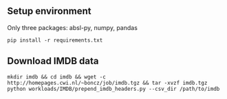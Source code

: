 ## Setup environment

Only three packages: absl-py, numpy, pandas
```angular2html
pip install -r requirements.txt
```

## Download IMDB data
```angular2html
mkdir imdb && cd imdb && wget -c http://homepages.cwi.nl/~boncz/job/imdb.tgz && tar -xvzf imdb.tgz
python workloads/IMDB/prepend_imdb_headers.py --csv_dir /path/to/imdb
```